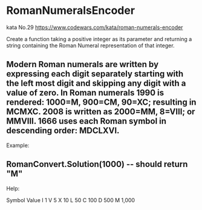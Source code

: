 # RomanNumeralsEncoder
kata No.29 https://www.codewars.com/kata/roman-numerals-encoder

Create a function taking a positive integer as its parameter and returning a string containing the Roman Numeral representation of that integer.

Modern Roman numerals are written by expressing each digit separately starting with the left most digit and skipping any digit with a value of zero. In Roman numerals 1990 is rendered: 1000=M, 900=CM, 90=XC; resulting in MCMXC. 2008 is written as 2000=MM, 8=VIII; or MMVIII. 1666 uses each Roman symbol in descending order: MDCLXVI.
---
Example:

RomanConvert.Solution(1000) -- should return "M"
---
Help:

Symbol    Value
I          1
V          5
X          10
L          50
C          100
D          500
M          1,000
